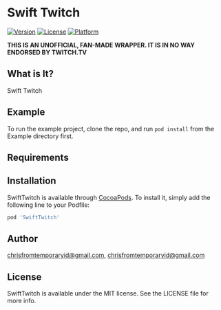 # Swift Twitch

[![Version](https://img.shields.io/cocoapods/v/SwiftTwitch.svg?style=flat)](https://cocoapods.org/pods/SwiftTwitch)
[![License](https://img.shields.io/cocoapods/l/SwiftTwitch.svg?style=flat)](https://cocoapods.org/pods/SwiftTwitch)
[![Platform](https://img.shields.io/cocoapods/p/SwiftTwitch.svg?style=flat)](https://cocoapods.org/pods/SwiftTwitch)

**THIS IS AN UNOFFICIAL, FAN-MADE WRAPPER. IT IS IN NO WAY ENDORSED BY TWITCH.TV**

## What is It?

Swift Twitch

## Example

To run the example project, clone the repo, and run `pod install` from the Example directory first.

## Requirements

## Installation

SwiftTwitch is available through [CocoaPods](https://cocoapods.org). To install
it, simply add the following line to your Podfile:

```ruby
pod 'SwiftTwitch'
```

## Author

chrisfromtemporaryid@gmail.com, chrisfromtemporaryid@gmail.com

## License

SwiftTwitch is available under the MIT license. See the LICENSE file for more info.
